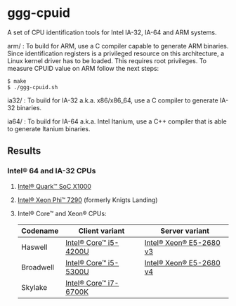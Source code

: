 # ggg-cpuid

A set of CPU identification tools for Intel IA-32, IA-64 and ARM systems.

arm/  : To build for ARM, use a C compiler capable to generate ARM binaries. Since identification registers is a privileged resource on this architecture, a Linux kernel driver has to be loaded. This requires root privileges.
To measure CPUID value on ARM follow the next steps:

    $ make
    $ ./ggg-cpuid.sh

ia32/ : To build for IA-32 a.k.a. x86/x86_64, use a C compiler to generate IA-32 binaries.

ia64/ : To build for IA-64 a.k.a. Intel Itanium, use a C++ compiler that is able to generate Itanium binaries.

## Results

### Intel® 64 and IA-32 CPUs

1. [Intel® Quark™ SoC X1000](dumps/ia32/Intel®%20Quark™%20SoC%20X1000.md)
2. [Intel® Xeon Phi™ 7290](dumps/ia32/Intel®%20Xeon%20Phi™%207290.md) (formerly Knigts Landing)
3. Intel® Core™ and Xeon® CPUs:

   | Codename  | Client variant                                                   | Server variant                                                         |
   | ---       | ---                                                              | ---                                                                    |
   | Haswell   | [Intel® Core™ i5-4200U](dumps/ia32/Intel®%20Core™%20i5-4200U.md) | [Intel® Xeon® E5-2680 v3](dumps/ia32/Intel®%20Xeon®%20E5-2680%20v3.md) |
   | Broadwell | [Intel® Core™ i5-5300U](dumps/ia32/Intel®%20Core™%20i5-5300U.md) | [Intel® Xeon® E5-2680 v4](dumps/ia32/Intel®%20Xeon®%20E5-2680%20v4.md) |
   | Skylake   | [Intel® Core™ i7-6700K](dumps/ia32/Intel®%20Core™%20i7-6700K.md) |                                                                        |
